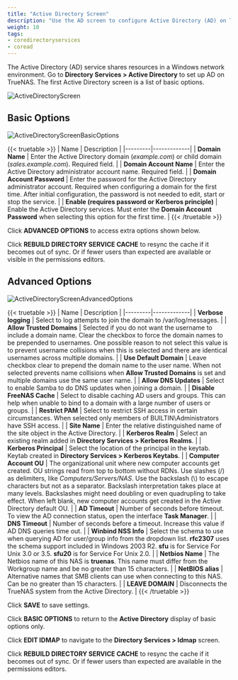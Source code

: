 ```yaml
---
title: "Active Directory Screen"
description: "Use the AD screen to configure Active Directory (AD) on TrueNAS CORE."
weight: 10
tags:
- coredirectoryservices
- coread
---
```


The Active Directory (AD) service shares resources in a Windows network environment. Go to **Directory Services > Active Directory** to set up AD on TrueNAS. The first Active Directory screen is a list of basic options.  

![ActiveDirectoryScreen](/images/CORE/DirectoryServices/ActiveDirectoryScreen.png "Active Directory Screen")

## Basic Options

![ActiveDirectoryScreenBasicOptions](/images/CORE/DirectoryServices/ActiveDirectoryScreenBasicOptions.png "Active Directory Basic Options")

{{< truetable >}}
| Name | Description |
|---------|-------------|
| **Domain Name** | Enter the Active Directory domain (*example.com*) or child domain (*sales.example.com*). Required field. |
| **Domain Account Name** | Enter the Active Directory administrator account name. Required field. |
| **Domain Account Password** | Enter the password for the Active Directory administrator account. Required when configuring a domain for the first time. After initial configuration, the password is not needed to edit, start or stop the service. |
| **Enable (requires password or Kerberos principle)** | Enable the Active Directory services. Must enter the **Domain Account Password** when selecting this option for the first time. |
{{< /truetable >}}

Click **ADVANCED OPTIONS** to access extra options shown below.  

Click **REBUILD DIRECTORY SERVICE CACHE** to resync the cache if it becomes out of sync. Or if fewer users than expected are available or visible in the permissions editors.  

## Advanced Options

![ActiveDirectoryScreenAdvancedOptions](/images/CORE/DirectoryServices/ActiveDirectoryScreenAdvancedOptions.png "Active Directory Advanced Options")

{{< truetable >}}
| Name | Description |
|---------|-------------|
| **Verbose logging** | Select to log attempts to join the domain to <file>/var/log/messages</file>. |
| **Allow Trusted Domains** | Selected if you do not want the username to include a domain name. Clear the checkbox to force the domain names to be prepended to usernames. One possible reason to not select this value is to prevent username collisions when this is selected and there are identical usernames across multiple domains. |
| **Use Default Domain** | Leave checkbox clear to prepend the domain name to the user name. When not selected prevents name collisions when **Allow Trusted Domains** is set and multiple domains use the same user name. |
| **Allow DNS Updates** | Select to enable Samba to do DNS updates when joining a domain. |
| **Disable FreeNAS Cache** | Select to disable caching AD users and groups. This can help when unable to bind to a domain with a large number of users or groups. |
| **Restrict PAM** | Select to restrict SSH access in certain circumstances. When selected only members of BUILTIN\\Administrators have SSH access. |
| **Site Name** | Enter the relative distinguished name of the site object in the Active Directory. |
| **Kerberos Realm** | Select an existing realm added in **Directory Services > Kerberos Realms**. |
| **Kerberos Principal** | Select the location of the principal in the keytab. Keytab created in **Directory Services > Kerberos Keytabs**. |
| **Computer Account OU** | The organizational unit where new computer accounts get created. OU strings read from top to bottom without RDNs. Use slashes (/) as delimiters, like *Computers/Servers/NAS*. Use the backslash (\\) to escape characters but not as a separator. Backslash interpretation takes place at many levels. Backslashes might need doubling or even quadrupling to take effect. When left blank, new computer accounts get created in the Active Directory default OU. |
| **AD Timeout** | Number of seconds before timeout. To view the AD connection status, open the interface **Task Manager**. |
| **DNS Timeout** | Number of seconds before a timeout. Increase this value if AD DNS queries time out. |
| **Winbind NSS Info** | Select the schema to use when querying AD for user/group info from the dropdown list. **rfc2307** uses the schema support included in Windows 2003 R2. **sfu** is for Service For Unix 3.0 or 3.5. **sfu20** is for Service For Unix 2.0. |
| **Netbios Name** | The Netbios name of this NAS is **truenas**. This name must differ from the Workgroup name and be no greater than 15 characters. |
| **NetBIOS alias** | Alternative names that SMB clients can use when connecting to this NAS. Can be no greater than 15 characters. |
| **LEAVE DOMAIN** | Disconnects the TrueNAS system from the Active Directory. |
{{< /truetable >}}

Click **SAVE** to save settings. 

Click **BASIC OPTIONS** to return to the **Active Directory** display of basic options only.  

Click **EDIT IDMAP** to navigate to the **Directory Services > Idmap** screen. 

Click **REBUILD DIRECTORY SERVICE CACHE** to resync the cache if it becomes out of sync. Or if fewer users than expected are available in the permissions editors. 
